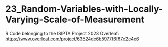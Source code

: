 # 23_Random-Variables-with-Locally-Varying-Scale-of-Measurement
R Code belonging to the ISIPTA Project 2023
Overleaf: https://www.overleaf.com/project/63524dc6b5977f6f67e2c4e6
